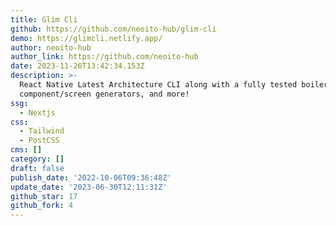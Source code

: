 ```yaml
---
title: Glim Cli
github: https://github.com/neoito-hub/glim-cli
demo: https://glimcli.netlify.app/
author: neoito-hub
author_link: https://github.com/neoito-hub
date: 2023-11-26T13:42:34.153Z
description: >-
  React Native Latest Architecture CLI along with a fully tested boilerplate,
  component/screen generators, and more!
ssg:
  - Nextjs
css:
  - Tailwind
  - PostCSS
cms: []
category: []
draft: false
publish_date: '2022-10-06T09:36:48Z'
update_date: '2023-06-30T12:11:31Z'
github_star: 17
github_fork: 4
---
```

